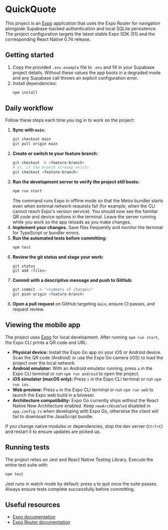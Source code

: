 # QuickQuote

This project is an [Expo](https://expo.dev/) application that uses the Expo Router for navigation
alongside Supabase-backed authentication and local SQLite persistence. The project configuration targets
the latest stable Expo SDK (51) and the corresponding React Native 0.74 release.

## Getting started

1. Copy the provided `.env.example` file to `.env` and fill in your Supabase project details.
   Without these values the app boots in a degraded mode and any Supabase call throws an
   explicit configuration error.
2. Install dependencies:
   ```bash
   npm install
   ```

## Daily workflow

Follow these steps each time you log in to work on the project:

1. **Sync with `main`:**
   ```bash
   git checkout main
   git pull origin main
   ```
2. **Create or switch to your feature branch:**
   ```bash
   git checkout -b <feature-branch>
   # or, if the branch already exists
   git checkout <feature-branch>
   ```
3. **Run the development server to verify the project still boots:**
   ```bash
   npm run start
   ```
   The command runs Expo in offline mode so that the Metro bundler starts even when external network requests fail (for example, when the CLI cannot reach Expo's version service). You should now see the familiar QR code and device options in the terminal. Leave the server running while you work so the app reloads as you make changes.
4. **Implement your changes.** Save files frequently and monitor the terminal for TypeScript or bundler errors.
5. **Run the automated tests before committing:**
   ```bash
   npm test
   ```
6. **Review the git status and stage your work:**
   ```bash
   git status
   git add <files>
   ```
7. **Commit with a descriptive message and push to GitHub:**
   ```bash
   git commit -m "<summary of changes>"
   git push origin <feature-branch>
   ```
8. **Open a pull request** on GitHub targeting `main`, ensure CI passes, and request review.

## Viewing the mobile app

The project uses [Expo](https://expo.dev/) for local development. After running `npm run start`, the Expo CLI prints a QR code and URL:

- **Physical device:** Install the Expo Go app on your iOS or Android device. Scan the QR code (Android) or use the Expo Go camera (iOS) to load the project over the local network.
- **Android emulator:** With an Android emulator running, press `a` in the Expo CLI terminal or run `npm run android` to open the project.
- **iOS simulator (macOS only):** Press `i` in the Expo CLI terminal or run `npm run ios`.
- **Web preview:** Press `w` in the Expo CLI terminal or run `npm run web` to launch the Expo web build in a browser.
- **Architecture compatibility:** Expo Go currently ships without the React Native New Architecture enabled. Keep `newArchEnabled` disabled in `app.config.ts` when developing with Expo Go, otherwise the client will fail to download the JavaScript bundle.

If you change native modules or dependencies, stop the dev server (`Ctrl+C`) and restart it to ensure updates are picked up.

## Running tests

The project relies on Jest and React Native Testing Library. Execute the entire test suite with:

```bash
npm test
```

Jest runs in watch mode by default; press `q` to quit once the suite passes. Always ensure tests complete successfully before committing.

## Useful resources

- [Expo documentation](https://docs.expo.dev/)
- [Expo Router documentation](https://docs.expo.dev/routing/introduction/)
